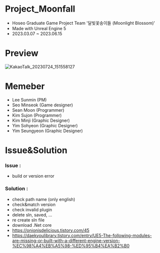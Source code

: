 # Project_Moonfall
- Hoseo Graduate Game Project Team '달빛꽃송이들 (Moonlight Blossom)'
- Made with Unreal Engine 5
- 2023.03.07 ~ 2023.06.15
# Preview
![KakaoTalk_20230724_151558127](https://github.com/seanm00n/Project_Moonfall/assets/65546962/a19f8f28-adc9-4b22-a827-e6cd16d560b3)
# Memeber
- Lee Sunmin (PM)
- Seo Minseok (Game designer)
- Sean Moon (Programmer)
- Kim Sujon (Programmer)
- Kim Minji (Graphic Designer)
- Yim Sohyeon (Graphic Designer)
- Yim Seungyeon (Graphic Designer)
# Issue&Solution
### Issue : 
- build or version error
### Solution :
- check path name (only english)
- check&match version
- check invalid plugin
- delete sln, saved, ...
- re create sln file
- download .Net core
- https://onionisdelicious.tistory.com/45
- https://daekyoulibrary.tistory.com/entry/UE5-The-following-modules-are-missing-or-built-with-a-different-engine-version-%EC%98%A4%EB%A5%98-%ED%95%B4%EA%B2%B0
